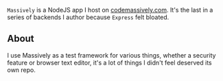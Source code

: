 `Massively` is a NodeJS app I host on [codemassively.com](https://www.codemassively.com). It's the last in a series of backends I author because `Express` felt bloated.

## About ##  
I use Massively as a test framework for various things, whether a security feature or browser text editor, it's a lot of things I didn't feel deserved its own repo.
